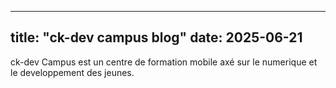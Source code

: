 

---
title: "ck-dev campus blog"
date: 2025-06-21
---

ck-dev Campus est un centre de formation mobile axé sur le numerique et le developpement des jeunes.
